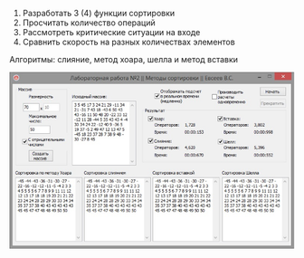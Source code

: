 1) Разработать 3 (4) функции сортировки
2) Просчитать количество операций
3) Рассмотреть критические ситуации на входе 
4) Сравнить скорость на разных количествах элементов

Алгоритмы: слияние, метод хоара, шелла и метод вставки

<center> 
 <img src='./ScreenShot.jpg' alt='Screenshot'/>
<center>
